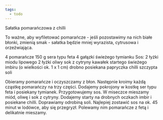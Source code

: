 ```yaml
---
tags:
  - todo
---
```

Sałatka pomarańczowa z chilli

To ważne, aby wyfiletować pomarańcze - jeśli pozostawimy na nich białe błonki, zmienią smak - sałatka będzie mniej wyrazista, cytrusowa i orzeźwiająca.

4 pomarańcze
150 g sera typu feta
4 gałązki świeżego tymianku
Sos:
2 łyżki miodu lipowego
2 łyżki oliwy
sok z cytryny
kawałek startego świeżego imbiru (o wielkości ok. 1 x 1 cm)
drobno posiekana papryczka chilli
szczypta soli

Obieramy pomarańcze i oczyszczamy z błon. Następnie kroimy każdą cząstkę pomarańczy na trzy części. Dodajemy pokrojony w kostkę ser typu feta i posiekany tymianek. Przygotowujemy sos. W miseczce mieszamy miód, oliwę i sok z cytryny. Dodajemy starty na drobnych oczkach imbir i posiekane chilli. Doprawiamy odrobiną soli. Najlepiej zostawić sos na ok. 45 minut w lodówce, aby się przegryzł. Polewamy nim pomarańcze z fetą i delikatnie mieszamy.